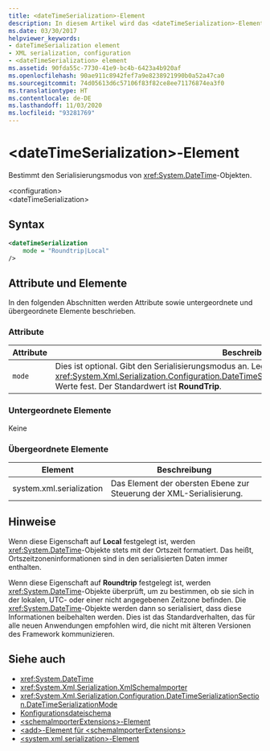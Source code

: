 ```yaml
---
title: <dateTimeSerialization>-Element
description: In diesem Artikel wird das <dateTimeSerialization>-Element beschrieben, das den Serialisierungsmodus von DateTime-Objekten bestimmt.
ms.date: 03/30/2017
helpviewer_keywords:
- dateTimeSerialization element
- XML serialization, configuration
- <dateTimeSerialization> element
ms.assetid: 90fda55c-7730-41e9-bc4b-6423a4b920af
ms.openlocfilehash: 90ae911c8942fef7a9e8238921990b0a52a47ca0
ms.sourcegitcommit: 74d05613d6c57106f83f82ce8ee71176874ea3f0
ms.translationtype: HT
ms.contentlocale: de-DE
ms.lasthandoff: 11/03/2020
ms.locfileid: "93281769"
---
```

# <a name="datetimeserialization-element"></a>\<dateTimeSerialization>-Element
Bestimmt den Serialisierungsmodus von <xref:System.DateTime>-Objekten.  
  
 \<configuration>  
\<dateTimeSerialization>  
  
## <a name="syntax"></a>Syntax  
  
```xml  
<dateTimeSerialization  
    mode = "Roundtrip|Local"  
/>  
```  
  
## <a name="attributes-and-elements"></a>Attribute und Elemente  
 In den folgenden Abschnitten werden Attribute sowie untergeordnete und übergeordnete Elemente beschrieben.  
  
### <a name="attributes"></a>Attribute  
  
|Attribute|Beschreibung|  
|----------------|-----------------|  
|`mode`|Dies ist optional. Gibt den Serialisierungsmodus an. Legen Sie hierfür einen der <xref:System.Xml.Serialization.Configuration.DateTimeSerializationSection.DateTimeSerializationMode>-Werte fest. Der Standardwert ist **RoundTrip**.|  
  
### <a name="child-elements"></a>Untergeordnete Elemente  
 Keine  
  
### <a name="parent-elements"></a>Übergeordnete Elemente  
  
|Element|Beschreibung|  
|-------------|-----------------|  
|system.xml.serialization|Das Element der obersten Ebene zur Steuerung der XML-Serialisierung.|  
  
## <a name="remarks"></a>Hinweise  

Wenn diese Eigenschaft auf **Local** festgelegt ist, werden <xref:System.DateTime>-Objekte stets mit der Ortszeit formatiert. Das heißt, Ortszeitzoneninformationen sind in den serialisierten Daten immer enthalten.
  
Wenn diese Eigenschaft auf **Roundtrip** festgelegt ist, werden <xref:System.DateTime>-Objekte überprüft, um zu bestimmen, ob sie sich in der lokalen, UTC- oder einer nicht angegebenen Zeitzone befinden. Die <xref:System.DateTime>-Objekte werden dann so serialisiert, dass diese Informationen beibehalten werden. Dies ist das Standardverhalten, das für alle neuen Anwendungen empfohlen wird, die nicht mit älteren Versionen des Framework kommunizieren.  
  
## <a name="see-also"></a>Siehe auch

- <xref:System.DateTime>
- <xref:System.Xml.Serialization.XmlSchemaImporter>
- <xref:System.Xml.Serialization.Configuration.DateTimeSerializationSection.DateTimeSerializationMode>
- [Konfigurationsdateischema](../../framework/configure-apps/file-schema/index.md)
- [\<schemaImporterExtensions>-Element](schemaimporterextensions-element.md)
- [\<add>-Element für \<schemaImporterExtensions>](add-element-for-schemaimporterextensions.md)
- [\<system.xml.serialization>-Element](system-xml-serialization-element.md)
